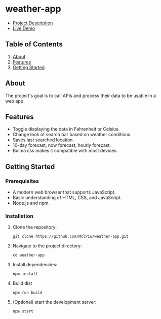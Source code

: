 # weather-app

- [Project Description](https://www.theodinproject.com/lessons/javascript-weather-app)
- [Live Demo](https://www.michaelpious.com/weather-app/)

## Table of Contents

1. [About](#about)
1. [Features](#features)
1. [Getting Started](#getting-started)

## About

The project's goal is to call APIs and process their data to be usable in a web app.

## Features

- Toggle displaying the data in Fahrenheit or Celsius.
- Change look of search bar based on weather conditions.
- Saves last searched location.
- 10-day forecast, now forecast, hourly forecast.
- Bulma css makes it compatible with most devices.

## Getting Started

### Prerequisites

- A modern web browser that supports JavaScript.
- Basic understanding of HTML, CSS, and JavaScript.
- Node.js and npm.

### Installation

1. Clone the repository:
   ```
   git clone https://github.com/MclPio/weather-app.git
   ```
2. Navigate to the project directory:
   ```
   cd weather-app
   ```
3. Install dependencies:
   ```
   npm install
   ```
4. Build dist
   ```
   npm run build
   ```
5. (Optional) start the development server:
   ```
   npm start
   ```
